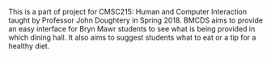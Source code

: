 This is a part of project for CMSC215: Human and Computer Interaction taught by Professor John Doughtery in Spring 2018.
BMCDS aims to provide an easy interface for Bryn Mawr students to see what is being provided in which dining hall. 
It also aims to suggest students what to eat or a tip for a healthy diet.

